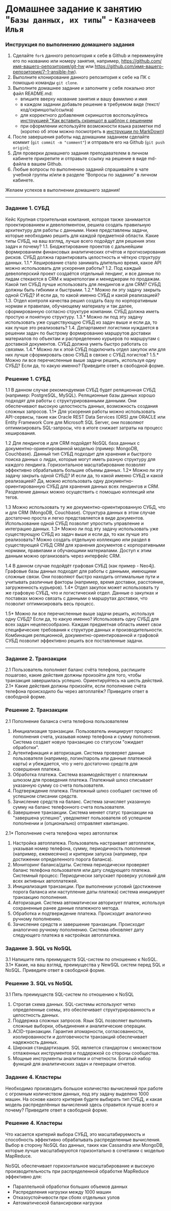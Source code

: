 # Домашнее задание к занятию "`Базы данных, их типы`" - `Казначеев Илья`


### Инструкция по выполнению домашнего задания

   1. Сделайте `fork` данного репозитория к себе в Github и переименуйте его по названию или номеру занятия, например, https://github.com/имя-вашего-репозитория/git-hw или  https://github.com/имя-вашего-репозитория/7-1-ansible-hw).
   2. Выполните клонирование данного репозитория к себе на ПК с помощью команды `git clone`.
   3. Выполните домашнее задание и заполните у себя локально этот файл README.md:
      - впишите вверху название занятия и вашу фамилию и имя
      - в каждом задании добавьте решение в требуемом виде (текст/код/скриншоты/ссылка)
      - для корректного добавления скриншотов воспользуйтесь [инструкцией "Как вставить скриншот в шаблон с решением](https://github.com/netology-code/sys-pattern-homework/blob/main/screen-instruction.md)
      - при оформлении используйте возможности языка разметки md (коротко об этом можно посмотреть в [инструкции  по MarkDown](https://github.com/netology-code/sys-pattern-homework/blob/main/md-instruction.md))
   4. После завершения работы над домашним заданием сделайте коммит (`git commit -m "comment"`) и отправьте его на Github (`git push origin`);
   5. Для проверки домашнего задания преподавателем в личном кабинете прикрепите и отправьте ссылку на решение в виде md-файла в вашем Github.
   6. Любые вопросы по выполнению заданий спрашивайте в чате учебной группы и/или в разделе “Вопросы по заданию” в личном кабинете.
   
Желаем успехов в выполнении домашнего задания!
   
---

### Задание 1. СУБД
Кейс
Крупная строительная компания, которая также занимается проектированием и девелопментом, решила создать правильную архитектуру для работы с данными. Ниже представлены задачи, которые необходимо решить для каждой предметной области.
Какие типы СУБД, на ваш взгляд, лучше всего подойдут для решения этих задач и почему?
1.1. Бюджетирование проектов с дальнейшим формированием финансовых аналитических отчётов и прогнозирования рисков. СУБД должна гарантировать целостность и чёткую структуру данных.
1.1.* Хеширование стало занимать длительно время, какое API можно использовать для ускорения работы?
1.2. Под каждый девелоперский проект создаётся отдельный лендинг, и все данные по лидам стекаются в CRM к маркетологам и менеджерам по продажам. Какой тип СУБД лучше использовать для лендингов и для CRM? СУБД должны быть гибкими и быстрыми.
1.2.* Можно ли эту задачу закрыть одной СУБД? И если да, то какой именно СУБД и какой реализацией?
1.3. Отдел контроля качества решил создать базу по корпоративным нормам и правилам, обучающему материалу и так далее, сформированную согласно структуре компании. СУБД должна иметь простую и понятную структуру.
1.3.* Можно ли под эту задачу использовать уже существующую СУБД из задач выше и если да, то как лучше это реализовать?
1.4. Департамент логистики нуждается в решении задач по быстрому формированию маршрутов доставки материалов по объектам и распределению курьеров по маршрутам с доставкой документов. СУБД должна уметь быстро работать со связями.
1.4.* Можно ли к этой СУБД подключить отдел закупок или для них лучше сформировать свою СУБД в связке с СУБД логистов?
1.5.* Можно ли все перечисленные выше задачи решить, используя одну СУБД? Если да, то какую именно?
Приведите ответ в свободной форме.

### Решение 1. СУБД
1.1 В данном случае рекомендуемая СУБД будет реляционная СУБД (например: PostgreSQL, MySQL). Реляционные базы данных хорошо подходят для работы с структурированными данными. Они обеспечивают высокую целостность данных, возможность создания сложных запросов.
1.1* Для ускорения работы можно использовать API-сервисы, такие как Oracle REST Data Services (ORS) для ORACLE или Entity Framework Core для Microsoft SQL Server, они позволяют оптимизировать SQL-запросы, что в итоге снижает затраты на процесс хеширования.

1.2 Для лендингов и для CRM подойдет NoSQL база данных с документно-ориентированной моделью (пример: MongoDB, Couchbase). Данный тип СУБД подходит для хранения и быстрого поиска данных о лидах, которые могут иметь разную структуру для каждого лендинга. Горизонтальное масштабирование позволят эффективно обрабатывать большие объемы данных.
1.2* Можно ли эту задачу закрыть одной СУБД? И если да, то какой именно СУБД и какой реализацией? Да, можно использовать одну документно-ориентированную СУБД для хранения данных всех лендингов и CRM. Разделение данных можно осуществить с помощью коллекций или тегов.

1.3 Можно использовать ту же документно-ориентированную СУБД, что и для CRM (MongoDB, Couchbase). Структура данных в этом случае достаточно проста и легко представляется в виде документов. Использование одной СУБД позволит упростить управление и интеграцию данных.
1.3* Можно ли под эту задачу использовать уже существующую СУБД из задач выше и если да, то как лучше это реализовать?
Можно создать отдельную коллекцию или раздел в существующей СУБД CRM для хранения документов с корпоративными нормами, правилами и обучающими материалами. Доступ к этим данным можно организовать через интерфейс CRM.

1.4 В данном случае подойдёт графовая СУБД (как пример - Neo4j).
Графовые базы данных подходят для работы с данными, имеющими сложные связи. Они позволяют быстро находить оптимальные пути и учитывать различные факторы (например, время доставки, расстояние, загруженность курьеров).
1.4* Отдел закупок может использовать ту же графовую СУБД, что и логистический отдел. Данные о закупках и поставках можно связать с данными о маршрутах доставки, что позволит оптимизировать весь процесс.

1.5* Можно ли все перечисленные выше задачи решить, используя одну СУБД? Если да, то какую именно?
Использовать одну СУБД для всех задач нецелесообразно. Каждая предметная область имеет свои специфические требования к структуре данных и производительности.
Комбинация реляционной, документно-ориентированной и графовой СУБД позволит эффективно решить все поставленные задачи.

---

### Задание 2. Транзакции
2.1 Пользователь пополняет баланс счёта телефона, распишите пошагово, какие действия должны произойти для того, чтобы транзакция завершилась успешно. Ориентируйтесь на шесть действий.
2.1* Какие действия должны произойти, если пополнение счёта телефона происходило бы через автоплатёж?
Приведите ответ в свободной форме.

### Решение 2. Транзакции
2.1 Пополнение баланса счета телефона пользователем
1. Инициализация транзакции. Пользователь инициирует процесс пополнения счета, указывая номер телефона и сумму пополнения. Система создает новую транзакцию со статусом "ожидает обработки".
2. Аутентификация и авторизация. Система проверяет данные пользователя (например, логин/пароль или данные платежной карты) и убеждается, что у него достаточно средств для совершения платежа.
3. Обработка платежа. Система взаимодействует с платежным шлюзом для проведения платежа. Платежный шлюз списывает указанную сумму со счета пользователя.
4. Подтверждение платежа. Платежный шлюз сообщает системе об успешном списании средств.
5. Зачисление средств на баланс. Система зачисляет указанную сумму на баланс телефонного счета пользователя.
6. Завершение транзакции. Система меняет статус транзакции на "завершена успешно", уведомляет пользователя об успешном пополнении и (опционально) отправляет квитанцию.

2.1* Пополнение счета телефона через автоплатеж
1. Настройка автоплатежа. Пользователь настраивает автоплатеж, указывая номер телефона, сумму, периодичность пополнения (например, ежемесячно) и критерии запуска (например, при достижении определенного порога баланса).
2. Мониторинг баланса/даты. Система периодически проверяет баланс телефона пользователя или дату следующего платежа.
Системный процесс: Периодически запускает проверку условий для всех активных автоплатежей.
3. Инициализация транзакции. При выполнении условий (достижение порога баланса или наступление даты платежа) система инициирует транзакцию пополнения.
4. Авторизация. Система автоматически авторизует платеж, используя сохраненные ранее данные платежного метода.
5. Обработка и подтверждение платежа. Происходит аналогично ручному пополнению.
6. Зачисление средств и завершение транзакции. Происходит аналогично ручному пополнению. Система обновляет дату следующего платежа в настройках автоплатежа.

### Задание 3. SQL vs NoSQL
3.1 Напишите пять преимуществ SQL-систем по отношению к NoSQL.
3.1* Какие, на ваш взгляд, преимущества у NewSQL систем перед SQL и NoSQL.
Приведите ответ в свободной форме.

### Решение 3. SQL vs NoSQL
3.1 Пять преимуществ SQL-систем по отношению к NoSQL
1. Строгая схема данных. SQL-системы используют четко определенные схемы, это обеспечивает структурированность и целостность данных.
2. Поддержка сложных запросов. Язык SQL позволяет выполнять сложные выборки, объединения и аналитические операции.
3. ACID-транзакции. Гарантия атомарности, согласованности, изолированности и долговечности транзакций обеспечивает надежность данных.
4. Широкая стандартизация. SQL является стандартом с множеством отлаженных инструментов и поддержкой со стороны сообщества.
5. Мощные инструменты аналитики и отчетности. Богатый набор функций для аналитических задач и генерации отчетов.

### Задание 4. Кластеры
Необходимо производить большое количество вычислений при работе с огромным количеством данных, под эту задачу выделено 1000 машин.
На основе какого критерия будете выбирать тип СУБД, и какая модель распределённых вычислений здесь справится лучше всего и почему?
Приведите ответ в свободной форме.

### Решение 4. Кластеры
Что касается критерий выбора СУБД, это масштабируемость и способность эффективно обрабатывать распределенные вычисления.
Выбор в сторону NoSQL баз данных, таких как Cassandra или MongoDB, которые лучше масштабируются горизонтально в сочетании с моделью MapReduce.

NoSQL обеспечивает горизонтальное масштабирование и высокую производительность при распределенной обработке
MapReduce эффективно для:
   - Параллельной обработки больших объемов данных
   - Распределения нагрузки между 1000 машин
   - Отказоустойчивости при сбоях отдельных узлов
   - Автоматической балансировки нагрузки
